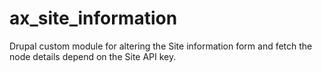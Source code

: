 # ax_site_information
Drupal custom module for altering the Site information form and fetch the node details depend on the Site API key.
